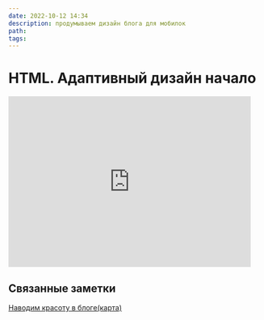 ```yaml
---
date: 2022-10-12 14:34
description: продумываем дизайн блога для мобилок
path: 
tags:
---
```

# HTML. Адаптивный дизайн начало



<iframe src="https://giphy.com/embed/HYcoVYP4wKJF71lJK2" width="480" height="338" frameBorder="0" class="giphy-embed" allowFullScreen></iframe>

## Связанные заметки 
[Наводим красоту в блоге(карта)](/posts/discover-blog-style)
